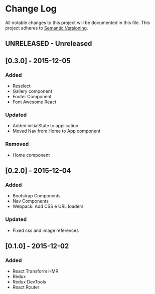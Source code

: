 # Change Log
All notable changes to this project will be documented in this file.
This project adheres to [Semantic Versioning](http://semver.org/).

## UNRELEASED - Unreleased

## [0.3.0] - 2015-12-05 
### Added
- Reselect
- Gallery component
- Footer Component
- Font Awesome React
### Updated
- Added initialState to application
- Moved Nav from Home to App component
### Removed
- Home component

## [0.2.0] - 2015-12-04
### Added
- Bootstrap Components
- Nav Components
- Webpack: Add CSS e URL loaders
### Updated
- Fixed css and image references

## [0.1.0] - 2015-12-02
### Added
- React Transform HMR
- Redux
- Redux DevTools
- React Router